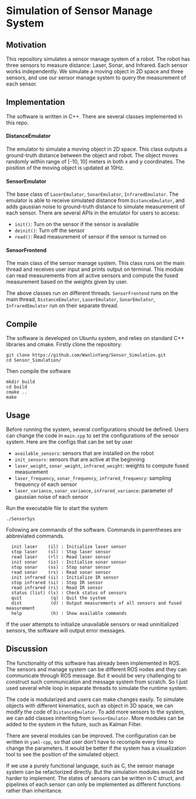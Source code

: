 # Simulation of Sensor Manage System

## Motivation

This repository simulates a sensor manage system of a robot. The robot has three sensors to measure distance: Laser, Sonar, and Infrared. Each sensor works independently. We simulate a moving object in 2D space and three sensors, and use our sensor manage system to query the measurement of each sensor.

## Implementation

The software is written in C++. There are several classes implemented in this repo.

#### DistanceEmulator
The emulator to simulate a moving object in 2D space. This class outputs a ground-truth distance between the object and robot. The object moves randomly within range of [-10, 10] meters in both x and y coordinates. The position of the moving object is updated at 10Hz.

#### SensorEmulator
The base class of `LaserEmulator`, `SonarEmulator`, `InfraredEmulator`. The emulator is able to receive simulated distance from `DistanceEmulator`, and adds gaussian noise to ground-truth distance to simulate measurement of each sensor. There are several APIs in the emulator for users to access:

* `init()`: Turn on the sensor if the sensor is available
* `deinit()`: Turn off the sensor 
* `read()`: Read measurement of sensor if the sensor is turned on

#### SensorFrontend
The main class of the sensor manage system. This class runs on the main thread and receives user input and prints output on terminal. This module can read measurements from all active sensors and compute the fused measurement based on the weights given by user.

The above classes run on different threads. `SensorFrontend` runs on the main thread, `DistanceEmulator`, `LaserEmulator`, `SonarEmulator`, `InfraredEmulator` run on their separate thread.

## Compile
The software is developed on Ubuntu system, and relies on standard C++ libraries and cmake. Firstly clone the repository.

```
git clone https://github.com/WanlinYang/Sensor_Simulation.git
cd Sensor_Simulation/
```

Then compile the software
```
mkdir build
cd build
cmake ..
make
```

## Usage
Before running the system, several configurations should be defined. Users can change the code in `main.cpp` to set the configurations of the sensor system. Here are the configs that can be set by user
  * `available_sensors`: sensors that are installed on the robot
  * `init_sensors`: sensors that are active at the beginning
  * `laser_weight`, `sonar_weight`, `infrared_weight`: weights to compute fused measurement
  * `laser_frequency`, `sonar_frequency`, `infrared_frequency`: sampling frequency of each sensor
  * `laser_variance`, `sonar_variance`, `infrared_variance`: parameter of gaussian noise of each sensor

Run the executable file to start the system
```
./SensorSys
``` 

Following are commands of the software. Commands in parentheses are abbreviated commands.
```
  init laser    (il) : Initialize laser sensor
  stop laser    (sl) : Stop laser sensor
  read laser    (rl) : Read laser sensor
  init sonar    (is) : Initialize sonar sensor
  stop sonar    (ss) : Stop sonar sensor
  read sonar    (rs) : Read sonar sensor
  init infrared (ii) : Initialize IR sensor
  stop infrared (si) : Stop IR sensor
  read infrared (ri) : Read IR sensor
  status (list) (ls) : Check status of sensors
  quit           (q) : Quit the system
  dist           (d) : Output measurements of all sensors and fused measurement
  help           (h) : Show available commands
```

If the user attempts to initialize unavailable sensors or read uninitialized sensors, the software will output error messages.

## Discussion

The functionality of this software has already been implemented in ROS. The sensors and manage system can be different ROS nodes and they can communicate through ROS message. But it would be very challenging to construct such communication and message system from scratch. So I just used several while loop in separate threads to simulate the runtime system.

The code is modularized and users can make changes easily. To simulate objects with different kinematics, such as object in 3D space, we can modify the code of `DistanceEmulator`. To add more sensors to the system, we can add classes inheriting from `SensorEmulator`. More modules can be added to the system in the future, such as Kalman Filter.

There are several modules can be improved. The configuration can be written in `yaml-cpp`, so that user don’t have to recompile every time to change the parameters. It would be better if the system has a visualization tool to see the position of the simulated object.

If we use a purely functional language, such as C, the sensor manage system can be refactorized directly. But the simulation modules would be harder to implement. The states of sensors can be written in C struct, and pipelines of each sensor can only be implemented as different functions rather than inheritance.
